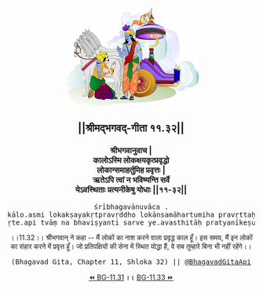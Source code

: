 <center><img src="../../asset/BG.png" alt="#API #bhagavadgitaapi #slok #nodejs #js #api #gitaapi #krishna #hinduism #vedic #ISKCON #shreemadbhagavadgita #technology"/>
<h2>||श्रीमद्‍भगवद्‍-गीता ११.३२||</h2>
<h3>श्रीभगवानुवाच |<br/>कालोऽस्मि लोकक्षयकृत्प्रवृद्धो<br/>लोकान्समाहर्तुमिह प्रवृत्तः |<br/>ऋतेऽपि त्वां न भविष्यन्ति सर्वे<br/>येऽवस्थिताः प्रत्यनीकेषु योधाः ||११-३२||</h3>
<pre>śrībhagavānuvāca .<br/>kālo.asmi lokakṣayakṛtpravṛddho lokānsamāhartumiha pravṛttaḥ .<br/>ṛte.api tvāṃ na bhaviṣyanti sarve ye.avasthitāḥ pratyanīkeṣu yodhāḥ ||11-32||</pre>
<p>।।11.32।। श्रीभगवान् ने कहा -- मैं लोकों का नाश करने वाला प्रवृद्ध काल हूँ। इस समय, मैं इन लोकों का संहार करने में प्रवृत्त हूँ। जो प्रतिपक्षियों की सेना में स्थित योद्धा हैं, वे सब तुम्हारे बिना भी नहीं रहेंगे।।</p>
<pre>(Bhagavad Gita, Chapter 11, Shloka 32) || <a href="https://twitter.com/bhagavadgitaapi">@BhagavadGitaApi</a></pre><a href="../../11/31">⏪  BG-11.31</a><b>        ।।        </b><a href="../../11/33">BG-11.33  ⏩</a></center></center>